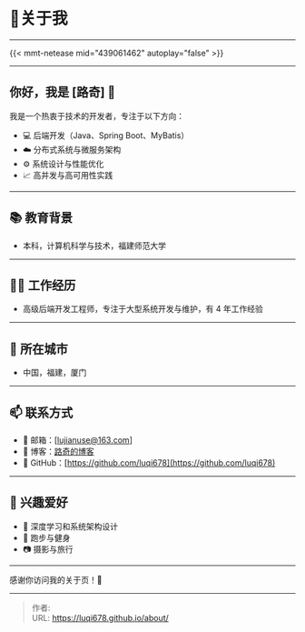 # 📝关于我

---



{{< mmt-netease mid="439061462" autoplay="false" >}}


---

## 你好，我是 [路奇] 👋


我是一个热衷于技术的开发者，专注于以下方向：

- 💻 后端开发（Java、Spring Boot、MyBatis）
- ☁️ 分布式系统与微服务架构
- ⚙️ 系统设计与性能优化
- 📈 高并发与高可用性实践

---

## 📚 教育背景

- 本科，计算机科学与技术，福建师范大学

---

## 🧑‍💻 工作经历

- 高级后端开发工程师，专注于大型系统开发与维护，有 4 年工作经验

---

## 📍 所在城市

- 中国，福建，厦门

---

## 📫 联系方式

- 📧 邮箱：[lujianuse@163.com]
- 📝 博客：[路奇的博客](https://luqi678.github.io/luqicraft/)
- 🐙 GitHub：[https://github.com/luqi678](https://github.com/luqi678)

---

## 🎯 兴趣爱好

- 🧠 深度学习和系统架构设计
- 🏃 跑步与健身
- 📷 摄影与旅行

---

感谢你访问我的关于页！🙌



---

> 作者: <no value>  
> URL: https://luqi678.github.io/about/  


